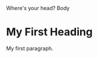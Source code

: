 <!DOCTYPE html>
<html>
<head>Where's your head?</head>
<title>Head</title>
</head>
<body>Body</body>

<h1>My First Heading</h1>
<p>My first paragraph.</p>

</body>
</html>
